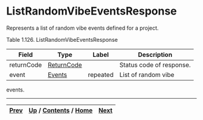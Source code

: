 
# ListRandomVibeEventsResponse

Represents a list of random vibe events defined for a project.

Table 1.126. ListRandomVibeEventsResponse

Field| Type| Label| Description  
---|---|---|---  
returnCode| [ReturnCode](ch01s04s04.md "Return Code")|  | Status code of response.  
event| [Events](ch01s06s12.md "Events")| repeated| List of random vibe
events.  
  
  

* * *

[Prev](ch01s06s22.md) | [Up](ch01s06s22.md) / [Contents](index.md) / [Home](../../index.htm)|  [Next](ch01s06s22s03.md)  
---|---|---

